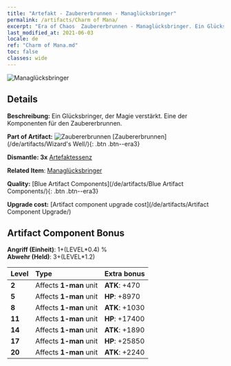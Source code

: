 ```yaml
---
title: "Artefakt - Zaubererbrunnen - Managlücksbringer"
permalink: /artifacts/Charm of Mana/
excerpt: "Era of Chaos  Zaubererbrunnen - Managlücksbringer. Ein Glücksbringer, der Magie verstärkt. Eine der Komponenten für den Zaubererbrunnen."
last_modified_at: 2021-06-03
locale: de
ref: "Charm of Mana.md"
toc: false
classes: wide
---
```


 ![Managlücksbringer](/images/t/artifact_40211.png)



## Details

 **Beschreibung:** Ein Glücksbringer, der Magie verstärkt. Eine der Komponenten für den Zaubererbrunnen.

 **Part of Artifact:** ![Zaubererbrunnen](/images/t/icon_artifact_21.png) [Zaubererbrunnen](/de/artifacts/Wizard's Well/){: .btn .btn--era3}

 **Dismantle: 3x** [Artefaktessenz](/ItemsDE/con_905/)

 **Related Item**: [Managlücksbringer](/ItemsDE/art_112/)

 **Quality:** [Blue Artifact Components](/de/artifacts/Blue Artifact Components/){: .btn .btn--era3}

 **Upgrade cost:** [Artifact component upgrade cost](/de/artifacts/Artifact Component Upgrade/)

## Artifact Component Bonus

  **Angriff (Einheit)**: 1+(LEVEL\*0.4) %<br/>**Abwehr (Held)**: 3+(LEVEL\*1.2)

  |  Level  | Type |    Extra bonus  | 
  |:--------|:-----|:----------------| 
  | **2** | Affects **1-man** unit | **ATK**: +470 | 
  | **5** | Affects **1-man** unit | **HP**: +8970 | 
  | **8** | Affects **1-man** unit | **ATK**: +1030 | 
  | **11** | Affects **1-man** unit | **HP**: +17400 | 
  | **14** | Affects **1-man** unit | **ATK**: +1890 | 
  | **17** | Affects **1-man** unit | **HP**: +25850 | 
  | **20** | Affects **1-man** unit | **ATK**: +2240 | 
